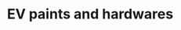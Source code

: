 ---
title: "EV paints and hardwares"
url: /ettumanur-kottayam/ev-paints-and-hardwares/
shop: Farben
---